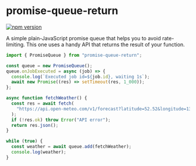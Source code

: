 # promise-queue-return

[![npm version](https://badge.fury.io/js/promise-queue-return.svg)](https://badge.fury.io/js/promise-queue-return)

A simple plain-JavaScript promise queue that helps you to avoid rate-limiting. This one uses a handy API that returns the result of your function.

```js
import { PromiseQueue } from "promise-queue-return";

const queue = new PromiseQueue();
queue.onJobExecuted = async (job) => {
  console.log(`Executed job id=${job.id}, waiting 1s`);
  await new Promise((res) => setTimeout(res, 1_000));
};

async function fetchWeather() {
  const res = await fetch(
    "https://api.open-meteo.com/v1/forecast?latitude=52.52&longitude=13.41&current=temperature_2m",
  );
  if (!res.ok) throw Error("API error");
  return res.json();
}

while (true) {
  const weather = await queue.add(fetchWeather);
  console.log(weather);
}
```
